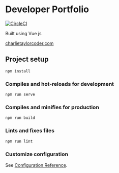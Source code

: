 # Developer Portfolio

[![CircleCI](https://circleci.com/gh/chazmcgrill/developer-portfolio/tree/master.svg?style=svg)](https://circleci.com/gh/chazmcgrill/developer-portfolio/tree/master)

Built using Vue js

[charlietaylorcoder.com](https://charlietaylorcoder.com)

## Project setup
```
npm install
```

### Compiles and hot-reloads for development
```
npm run serve
```

### Compiles and minifies for production
```
npm run build
```

### Lints and fixes files
```
npm run lint
```

### Customize configuration
See [Configuration Reference](https://cli.vuejs.org/config/).
